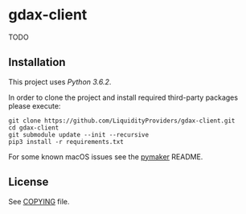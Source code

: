 # gdax-client

TODO


## Installation

This project uses *Python 3.6.2*.

In order to clone the project and install required third-party packages please execute:
```
git clone https://github.com/LiquidityProviders/gdax-client.git
cd gdax-client
git submodule update --init --recursive
pip3 install -r requirements.txt
```

For some known macOS issues see the [pymaker](https://github.com/makerdao/pymaker) README.


## License

See [COPYING](https://github.com/LiquidityProviders/gdax-client/blob/master/COPYING) file.
